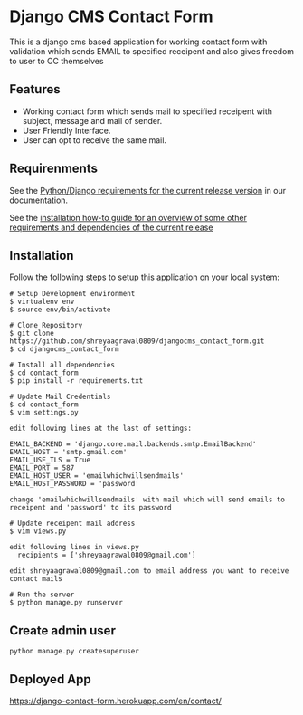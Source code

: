 # Django CMS Contact Form

This is a django cms based application for working contact form with validation which sends EMAIL to specified receipent and also gives freedom to user to CC themselves

## Features
- Working contact form which sends mail to specified receipent with subject, message and mail of sender.
- User Friendly Interface.
- User can opt to receive the same mail.

## Requirenments
See the [Python/Django requirements for the current release version](http://docs.django-cms.org/en/latest/#software-version-requirements-and-release-notes) in our documentation.

See the [installation how-to guide for an overview of some other requirements and dependencies of the current release](http://docs.django-cms.org/en/latest/how_to/install.html)

## Installation
Follow the following steps to setup this application on your local system:
```
# Setup Development environment
$ virtualenv env  
$ source env/bin/activate

# Clone Repository
$ git clone https://github.com/shreyaagrawal0809/djangocms_contact_form.git
$ cd djangocms_contact_form

# Install all dependencies
$ cd contact_form
$ pip install -r requirements.txt

# Update Mail Credentials
$ cd contact_form
$ vim settings.py

edit following lines at the last of settings:

EMAIL_BACKEND = 'django.core.mail.backends.smtp.EmailBackend'
EMAIL_HOST = 'smtp.gmail.com'
EMAIL_USE_TLS = True
EMAIL_PORT = 587
EMAIL_HOST_USER = 'emailwhichwillsendmails'
EMAIL_HOST_PASSWORD = 'password'

change 'emailwhichwillsendmails' with mail which will send emails to receipent and 'password' to its password

# Update receipent mail address
$ vim views.py

edit following lines in views.py
  recipients = ['shreyaagrawal0809@gmail.com']
  
edit shreyaagrawal0809@gmail.com to email address you want to receive contact mails

# Run the server
$ python manage.py runserver
```
## Create admin user
```
python manage.py createsuperuser
```
## Deployed App

https://django-contact-form.herokuapp.com/en/contact/

